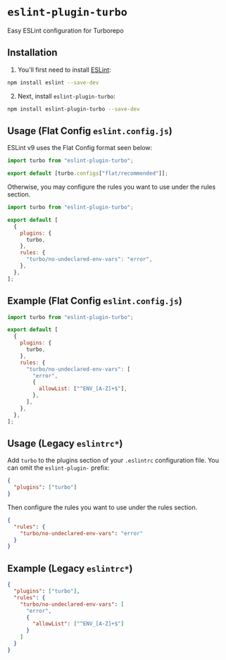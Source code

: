 # `eslint-plugin-turbo`

Easy ESLint configuration for Turborepo

## Installation

1. You'll first need to install [ESLint](https://eslint.org/):

```sh
npm install eslint --save-dev
```

2. Next, install `eslint-plugin-turbo`:

```sh
npm install eslint-plugin-turbo --save-dev
```

## Usage (Flat Config `eslint.config.js`)

ESLint v9 uses the Flat Config format seen below:

```js
import turbo from "eslint-plugin-turbo";

export default [turbo.configs["flat/recommended"]];
```

Otherwise, you may configure the rules you want to use under the rules section.

```js
import turbo from "eslint-plugin-turbo";

export default [
  {
    plugins: {
      turbo,
    },
    rules: {
      "turbo/no-undeclared-env-vars": "error",
    },
  },
];
```

## Example (Flat Config `eslint.config.js`)

```js
import turbo from "eslint-plugin-turbo";

export default [
  {
    plugins: {
      turbo,
    },
    rules: {
      "turbo/no-undeclared-env-vars": [
        "error",
        {
          allowList: ["^ENV_[A-Z]+$"],
        },
      ],
    },
  },
];
```

## Usage (Legacy `eslintrc*`)

Add `turbo` to the plugins section of your `.eslintrc` configuration file. You can omit the `eslint-plugin-` prefix:

```json
{
  "plugins": ["turbo"]
}
```

Then configure the rules you want to use under the rules section.

```json
{
  "rules": {
    "turbo/no-undeclared-env-vars": "error"
  }
}
```

## Example (Legacy `eslintrc*`)

```json
{
  "plugins": ["turbo"],
  "rules": {
    "turbo/no-undeclared-env-vars": [
      "error",
      {
        "allowList": ["^ENV_[A-Z]+$"]
      }
    ]
  }
}
```
